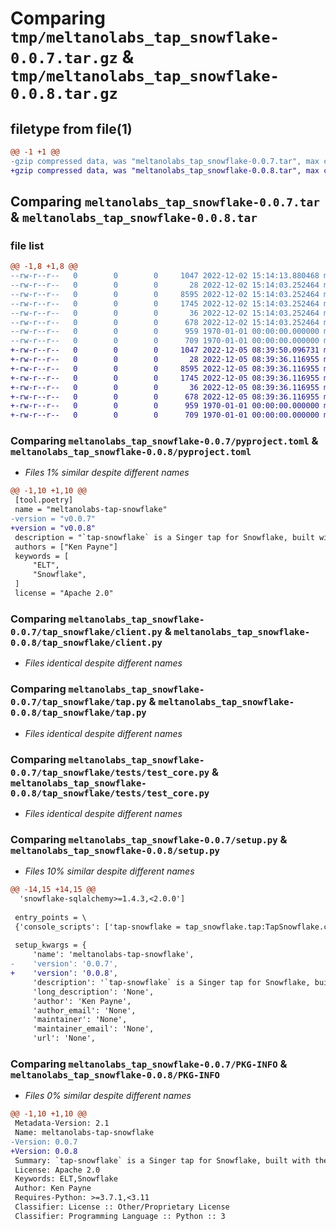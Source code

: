 # Comparing `tmp/meltanolabs_tap_snowflake-0.0.7.tar.gz` & `tmp/meltanolabs_tap_snowflake-0.0.8.tar.gz`

## filetype from file(1)

```diff
@@ -1 +1 @@
-gzip compressed data, was "meltanolabs_tap_snowflake-0.0.7.tar", max compression
+gzip compressed data, was "meltanolabs_tap_snowflake-0.0.8.tar", max compression
```

## Comparing `meltanolabs_tap_snowflake-0.0.7.tar` & `meltanolabs_tap_snowflake-0.0.8.tar`

### file list

```diff
@@ -1,8 +1,8 @@
--rw-r--r--   0        0        0     1047 2022-12-02 15:14:13.880468 meltanolabs_tap_snowflake-0.0.7/pyproject.toml
--rw-r--r--   0        0        0       28 2022-12-02 15:14:03.252464 meltanolabs_tap_snowflake-0.0.7/tap_snowflake/__init__.py
--rw-r--r--   0        0        0     8595 2022-12-02 15:14:03.252464 meltanolabs_tap_snowflake-0.0.7/tap_snowflake/client.py
--rw-r--r--   0        0        0     1745 2022-12-02 15:14:03.252464 meltanolabs_tap_snowflake-0.0.7/tap_snowflake/tap.py
--rw-r--r--   0        0        0       36 2022-12-02 15:14:03.252464 meltanolabs_tap_snowflake-0.0.7/tap_snowflake/tests/__init__.py
--rw-r--r--   0        0        0      678 2022-12-02 15:14:03.252464 meltanolabs_tap_snowflake-0.0.7/tap_snowflake/tests/test_core.py
--rw-r--r--   0        0        0      959 1970-01-01 00:00:00.000000 meltanolabs_tap_snowflake-0.0.7/setup.py
--rw-r--r--   0        0        0      709 1970-01-01 00:00:00.000000 meltanolabs_tap_snowflake-0.0.7/PKG-INFO
+-rw-r--r--   0        0        0     1047 2022-12-05 08:39:50.096731 meltanolabs_tap_snowflake-0.0.8/pyproject.toml
+-rw-r--r--   0        0        0       28 2022-12-05 08:39:36.116955 meltanolabs_tap_snowflake-0.0.8/tap_snowflake/__init__.py
+-rw-r--r--   0        0        0     8595 2022-12-05 08:39:36.116955 meltanolabs_tap_snowflake-0.0.8/tap_snowflake/client.py
+-rw-r--r--   0        0        0     1745 2022-12-05 08:39:36.116955 meltanolabs_tap_snowflake-0.0.8/tap_snowflake/tap.py
+-rw-r--r--   0        0        0       36 2022-12-05 08:39:36.116955 meltanolabs_tap_snowflake-0.0.8/tap_snowflake/tests/__init__.py
+-rw-r--r--   0        0        0      678 2022-12-05 08:39:36.116955 meltanolabs_tap_snowflake-0.0.8/tap_snowflake/tests/test_core.py
+-rw-r--r--   0        0        0      959 1970-01-01 00:00:00.000000 meltanolabs_tap_snowflake-0.0.8/setup.py
+-rw-r--r--   0        0        0      709 1970-01-01 00:00:00.000000 meltanolabs_tap_snowflake-0.0.8/PKG-INFO
```

### Comparing `meltanolabs_tap_snowflake-0.0.7/pyproject.toml` & `meltanolabs_tap_snowflake-0.0.8/pyproject.toml`

 * *Files 1% similar despite different names*

```diff
@@ -1,10 +1,10 @@
 [tool.poetry]
 name = "meltanolabs-tap-snowflake"
-version = "v0.0.7"
+version = "v0.0.8"
 description = "`tap-snowflake` is a Singer tap for Snowflake, built with the Meltano SDK for Singer Taps."
 authors = ["Ken Payne"]
 keywords = [
     "ELT",
     "Snowflake",
 ]
 license = "Apache 2.0"
```

### Comparing `meltanolabs_tap_snowflake-0.0.7/tap_snowflake/client.py` & `meltanolabs_tap_snowflake-0.0.8/tap_snowflake/client.py`

 * *Files identical despite different names*

### Comparing `meltanolabs_tap_snowflake-0.0.7/tap_snowflake/tap.py` & `meltanolabs_tap_snowflake-0.0.8/tap_snowflake/tap.py`

 * *Files identical despite different names*

### Comparing `meltanolabs_tap_snowflake-0.0.7/tap_snowflake/tests/test_core.py` & `meltanolabs_tap_snowflake-0.0.8/tap_snowflake/tests/test_core.py`

 * *Files identical despite different names*

### Comparing `meltanolabs_tap_snowflake-0.0.7/setup.py` & `meltanolabs_tap_snowflake-0.0.8/setup.py`

 * *Files 10% similar despite different names*

```diff
@@ -14,15 +14,15 @@
  'snowflake-sqlalchemy>=1.4.3,<2.0.0']
 
 entry_points = \
 {'console_scripts': ['tap-snowflake = tap_snowflake.tap:TapSnowflake.cli']}
 
 setup_kwargs = {
     'name': 'meltanolabs-tap-snowflake',
-    'version': '0.0.7',
+    'version': '0.0.8',
     'description': '`tap-snowflake` is a Singer tap for Snowflake, built with the Meltano SDK for Singer Taps.',
     'long_description': 'None',
     'author': 'Ken Payne',
     'author_email': 'None',
     'maintainer': 'None',
     'maintainer_email': 'None',
     'url': 'None',
```

### Comparing `meltanolabs_tap_snowflake-0.0.7/PKG-INFO` & `meltanolabs_tap_snowflake-0.0.8/PKG-INFO`

 * *Files 0% similar despite different names*

```diff
@@ -1,10 +1,10 @@
 Metadata-Version: 2.1
 Name: meltanolabs-tap-snowflake
-Version: 0.0.7
+Version: 0.0.8
 Summary: `tap-snowflake` is a Singer tap for Snowflake, built with the Meltano SDK for Singer Taps.
 License: Apache 2.0
 Keywords: ELT,Snowflake
 Author: Ken Payne
 Requires-Python: >=3.7.1,<3.11
 Classifier: License :: Other/Proprietary License
 Classifier: Programming Language :: Python :: 3
```


